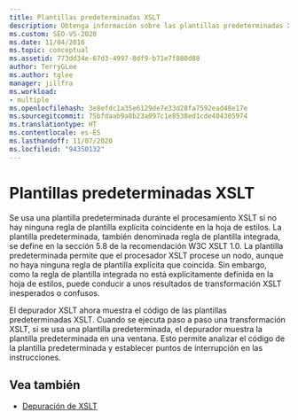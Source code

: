 ```yaml
---
title: Plantillas predeterminadas XSLT
description: Obtenga información sobre las plantillas predeterminadas XSLT que se usan durante el procesamiento XSLT si no hay ninguna regla de plantilla explícita coincidente en la hoja de estilos.
ms.custom: SEO-VS-2020
ms.date: 11/04/2016
ms.topic: conceptual
ms.assetid: 773dd34e-67d3-4997-8df9-b71e7f880d88
author: TerryGLee
ms.author: tglee
manager: jillfra
ms.workload:
- multiple
ms.openlocfilehash: 3e8efdc1a35e6129de7e33d28fa7592ead48e17e
ms.sourcegitcommit: 75bfdaab9a8b23a097c1e8538ed1cde404305974
ms.translationtype: HT
ms.contentlocale: es-ES
ms.lasthandoff: 11/07/2020
ms.locfileid: "94350132"
---
```

# <a name="xslt-default-templates"></a>Plantillas predeterminadas XSLT

Se usa una plantilla predeterminada durante el procesamiento XSLT si no hay ninguna regla de plantilla explícita coincidente en la hoja de estilos. La plantilla predeterminada, también denominada regla de plantilla integrada, se define en la sección 5.8 de la recomendación W3C XSLT 1.0. La plantilla predeterminada permite que el procesador XSLT procese un nodo, aunque no haya ninguna regla de plantilla explícita que coincida. Sin embargo, como la regla de plantilla integrada no está explícitamente definida en la hoja de estilos, puede conducir a unos resultados de transformación XSLT inesperados o confusos.

El depurador XSLT ahora muestra el código de las plantillas predeterminadas XSLT. Cuando se ejecuta paso a paso una transformación XSLT, si se usa una plantilla predeterminada, el depurador muestra la plantilla predeterminada en una ventana. Esto permite analizar el código de la plantilla predeterminada y establecer puntos de interrupción en las instrucciones.

## <a name="see-also"></a>Vea también

- [Depuración de XSLT](../xml-tools/debugging-xslt.md)
